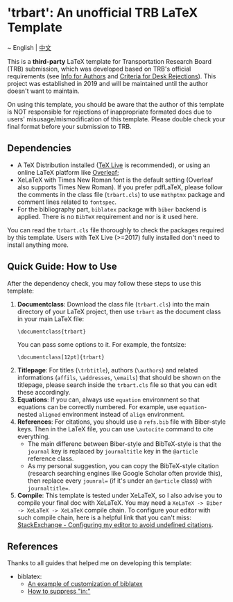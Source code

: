 # 'trbart': An unofficial TRB LaTeX Template

~ English | [中文](https://github.com/wklchris/TRB-template/blob/master/readme/README-cn.md)

This is a **third-party** LaTeX template for Transportation Research Board (TRB) submission, which was developed based on TRB's official requirements (see [Info for Authors](http://onlinepubs.trb.org/onlinepubs/AM/InfoForAuthors.pdf) and [Criteria for Desk Rejections](http://onlinepubs.trb.org/onlinepubs/TRREM/CriteriaforDeskRejections2019.pdf)). This project was established in 2019 and will be maintained until the author doesn't want to maintain. 

On using this template, you should be aware that the author of this template is NOT responsible for rejections of inappropriate formated docs due to users' misusage/mismodification of this template. Please double check your final format before your submission to TRB.

## Dependencies

- A TeX Distribution installed ([TeX Live](https://www.tug.org/texlive/) is recommended), or using an online LaTeX platform like [Overleaf](https://www.overleaf.com/);
- XeLaTeX with Times New Roman font is the default setting (Overleaf also supports Times New Roman). If you prefer pdfLaTeX, please follow the comments in the class file (`trbart.cls`) to use `mathptmx` package and comment lines related to `fontspec`.
- For the bibliography part, `biblatex` package with `biber` backend is applied. There is no `BibTeX` requirement and nor is it used here.

You can read the `trbart.cls` file thoroughly to check the packages required by this template. Users with TeX Live (>=2017) fully installed don't need to install anything more. 

## Quick Guide: How to Use

After the dependency check, you may follow these steps to use this template:

1. **Documentclass**: Download the class file (`trbart.cls`) into the main directory of your LaTeX project, then use `trbart` as the document class in your main LaTeX file:
    ```
    \documentclass{trbart}
    ```
    You can pass some options to it. For example, the fontsize:
    ```
    \documentclass[12pt]{trbart}
    ```
2. **Titlepage**: For titles (`\trbtitle`), authors (`\authors`) and related informations (`affils`, `\addresses`, `\emails`) that should be shown on the titlepage, please search inside the `trbart.cls` file so that you can edit these accordingly. 
3. **Equations**: If you can, always use `equation` environment so that equations can be correctly numbered. For example, use `equation`-nested `aligned` environment instead of `align` environment. 
4. **References**: For citations, you should use a `refs.bib` file with Biber-style keys. Then in the LaTeX file, you can use `\autocite` command to cite everything.
   - The main differenc between Biber-style and BibTeX-style is that the `journal` key is replaced by `journaltitle` key in the `@article` reference class.  
   - As my personal suggestion, you can copy the BibTeX-style citation (research searching engines like Google Scholar often provide this), then replace every `jounral=` (if it's under an `@article` class) with `journaltitle=`.
5. **Compile**: This template is tested under XeLaTeX, so I also advise you to compile your final doc with XeLaTeX. You may need a `XeLaTeX -> Biber -> XeLaTeX -> XeLaTeX` compile chain. To configure your editor with such compile chain, here is a helpful link that you can't miss: [StackExchange - Configuring my editor to avoid undefined citations](https://tex.stackexchange.com/questions/154751/biblatex-with-biber-configuring-my-editor-to-avoid-undefined-citations). 

## References

Thanks to all guides that helped me on developing this template:
- biblatex:
  - [An example of customization of biblatex](https://tex.stackexchange.com/questions/386735/how-to-customize-biblatex-style)
  - [How to suppress "in:"](https://tex.stackexchange.com/questions/10682/suppress-in-biblatex)
